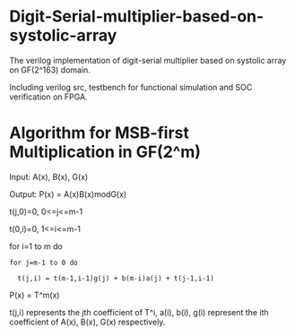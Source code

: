 # Digit-Serial-multiplier-based-on-systolic-array
The verilog implementation of digit-serial multiplier based on systolic array on GF(2^163) domain.

Including verilog src, testbench for functional simulation and SOC verification on FPGA.

# Algorithm for MSB-first Multiplication in GF(2^m)
Input: A(x), B(x), G(x)

Output: P(x) = A(x)B(x)modG(x)

t(j,0)=0, 0<=j<=m-1

t(0,i)=0, 1<=i<=m-1

for i=1 to m do

	for j=m-1 to 0 do
	
      t(j,i) = t(m-1,i-1)g(j) + b(m-i)a(j) + t(j-1,i-1)
      
P(x) = T^m(x)

t(j,i) represents the jth coefficient of T^i, a(i), b(i), g(i) represent the ith coefficient of A(x), B(x), G(x) respectively.
		 
 
